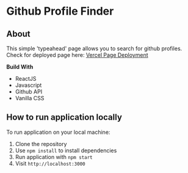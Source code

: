 # Github Profile Finder

## **About**

This simple 'typeahead' page allows you to search for github profiles. Check for deployed page here: [Vercel Page Deployment](https://profile-finder-react-j9k2te19a-levantsivadze.vercel.app/)

**Build With**

- ReactJS
- Javascript
- Github API
- Vanilla CSS

## How to run application locally

To run application on your local machine:

1. Clone the repository
2. Use `npm install` to install dependencies
3. Run application with `npm start`
4. Visit `http://localhost:3000`
